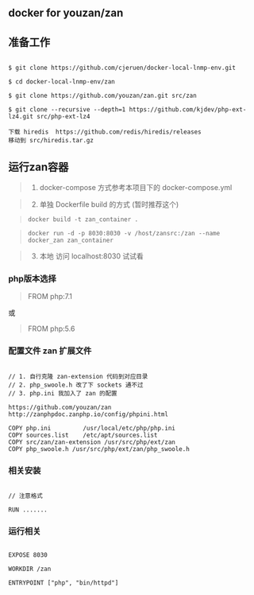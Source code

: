 ## docker for youzan/zan

## 准备工作
```

$ git clone https://github.com/cjeruen/docker-local-lnmp-env.git

$ cd docker-local-lnmp-env/zan

$ git clone https://github.com/youzan/zan.git src/zan

$ git clone --recursive --depth=1 https://github.com/kjdev/php-ext-lz4.git src/php-ext-lz4

下载 hiredis  https://github.com/redis/hiredis/releases 
移动到 src/hiredis.tar.gz

```

## 运行zan容器

> 1. docker-compose 方式参考本项目下的 docker-compose.yml

> 2. 单独 Dockerfile build 的方式 (暂时推荐这个)

> `docker build -t zan_container .`

> `docker run -d -p 8030:8030 -v /host/zansrc:/zan --name docker_zan zan_container`

> 3. 本地 访问 localhost:8030 试试看

### php版本选择

> FROM php:7.1

或

> FROM php:5.6

### 配置文件  zan 扩展文件

```

// 1. 自行克隆 zan-extension 代码到对应目录
// 2. php_swoole.h 改了下 sockets 通不过
// 3. php.ini 我加入了 zan 的配置

https://github.com/youzan/zan
http://zanphpdoc.zanphp.io/config/phpini.html

COPY php.ini         /usr/local/etc/php/php.ini
COPY sources.list    /etc/apt/sources.list
COPY src/zan/zan-extension /usr/src/php/ext/zan
COPY php_swoole.h /usr/src/php/ext/zan/php_swoole.h

```


### 相关安装

```

// 注意格式  

RUN .......

```


### 运行相关

```

EXPOSE 8030

WORKDIR /zan

ENTRYPOINT ["php", "bin/httpd"]

```
